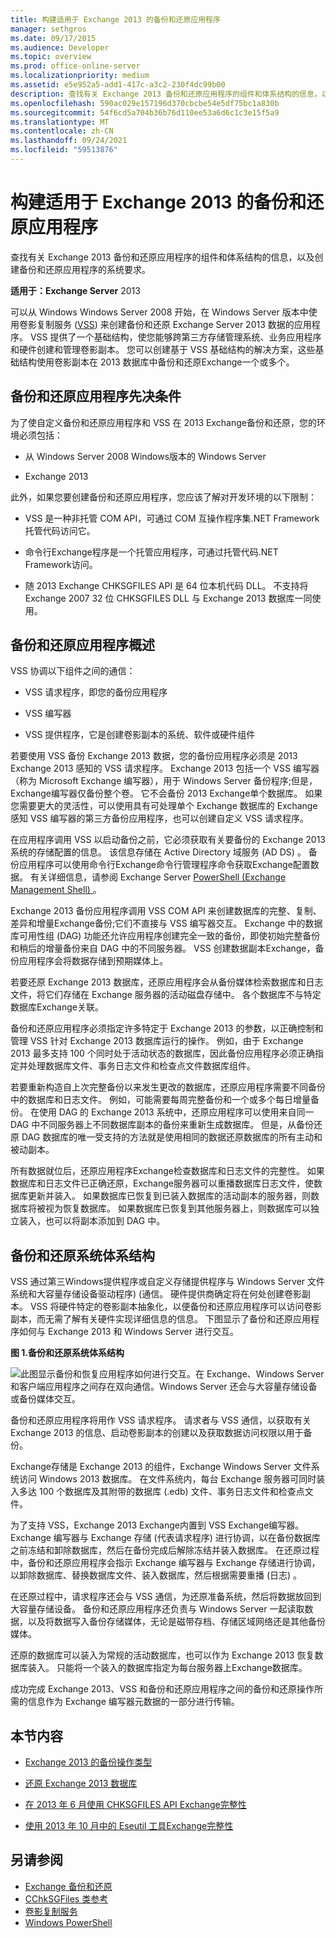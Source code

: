 ```yaml
---
title: 构建适用于 Exchange 2013 的备份和还原应用程序
manager: sethgros
ms.date: 09/17/2015
ms.audience: Developer
ms.topic: overview
ms.prod: office-online-server
ms.localizationpriority: medium
ms.assetid: e5e952a5-add1-417c-a3c2-230f4dc99b00
description: 查找有关 Exchange 2013 备份和还原应用程序的组件和体系结构的信息，以及创建备份和还原应用程序的系统要求。
ms.openlocfilehash: 590ac029e157196d370cbcbe54e5df75bc1a830b
ms.sourcegitcommit: 54f6cd5a704b36b76d110ee53a6d6c1c3e15f5a9
ms.translationtype: MT
ms.contentlocale: zh-CN
ms.lasthandoff: 09/24/2021
ms.locfileid: "59513876"
---
```

# <a name="build-backup-and-restore-applications-for-exchange-2013"></a>构建适用于 Exchange 2013 的备份和还原应用程序

查找有关 Exchange 2013 备份和还原应用程序的组件和体系结构的信息，以及创建备份和还原应用程序的系统要求。
  
**适用于：Exchange Server** 2013 
  
可以从 Windows Windows Server 2008 开始，在 Windows Server 版本中使用卷影复制服务 ([VSS](https://msdn.microsoft.com/library/bb968832%28VS.85%29.aspx)) 来创建备份和还原 Exchange Server 2013 数据的应用程序。 VSS 提供了一个基础结构，使您能够跨第三方存储管理系统、业务应用程序和硬件创建和管理卷影副本。 您可以创建基于 VSS 基础结构的解决方案，这些基础结构使用卷影副本在 2013 数据库中备份和还原Exchange一个或多个。 
  
## <a name="backup-and-restore-application-prerequisites"></a>备份和还原应用程序先决条件
<a name="bk_systemrequirements"> </a>

为了使自定义备份和还原应用程序和 VSS 在 2013 Exchange备份和还原，您的环境必须包括：
  
- 从 Windows Server 2008 Windows版本的 Windows Server 
    
- Exchange 2013
    
此外，如果您要创建备份和还原应用程序，您应该了解对开发环境的以下限制：
  
- VSS 是一种非托管 COM API，可通过 COM 互操作程序集.NET Framework托管代码访问它。
    
- 命令行Exchange程序是一个托管应用程序，可通过托管代码.NET Framework访问。
    
- 随 2013 Exchange CHKSGFILES API 是 64 位本机代码 DLL。 不支持将 Exchange 2007 32 位 CHKSGFILES DLL 与 Exchange 2013 数据库一同使用。
    
## <a name="backup-and-restore-application-overview"></a>备份和还原应用程序概述
<a name="bk_components"> </a>

VSS 协调以下组件之间的通信： 
  
- VSS 请求程序，即您的备份应用程序
    
- VSS 编写器
    
- VSS 提供程序，它是创建卷影副本的系统、软件或硬件组件
    
若要使用 VSS 备份 Exchange 2013 数据，您的备份应用程序必须是 2013 Exchange 2013 感知的 VSS 请求程序。 Exchange 2013 包括一个 VSS 编写器（称为 Microsoft Exchange 编写器），用于 Windows Server 备份程序;但是，Exchange编写器仅备份整个卷。 它不会备份 2013 Exchange单个数据库。 如果您需要更大的灵活性，可以使用具有可处理单个 Exchange 数据库的 Exchange 感知 VSS 编写器的第三方备份应用程序，也可以创建自定义 VSS 请求程序。
  
在应用程序调用 VSS 以启动备份之前，它必须获取有关要备份的 Exchange 2013 系统的存储配置的信息。 该信息存储在 Active Directory 域服务 (AD DS) 。 备份应用程序可以使用命令行Exchange命令行管理程序命令获取Exchange配置数据。 有关详细信息，请参阅 Exchange Server [PowerShell (Exchange Management Shell) ](https://docs.microsoft.com/powershell/exchange/exchange-server/exchange-management-shell?view=exchange-ps)。 
  
Exchange 2013 备份应用程序调用 VSS COM API 来创建数据库的完整、复制、差异和增量Exchange备份;它们不直接与 VSS 编写器交互。 Exchange 中的数据库可用性组 (DAG) 功能还允许应用程序创建完全一致的备份，即使初始完整备份和稍后的增量备份来自 DAG 中的不同服务器。 VSS 创建数据副本Exchange，备份应用程序会将数据存储到预期媒体上。
  
若要还原 Exchange 2013 数据库，还原应用程序会从备份媒体检索数据库和日志文件，将它们存储在 Exchange 服务器的活动磁盘存储中。 各个数据库不与特定数据库Exchange关联。 
  
备份和还原应用程序必须指定许多特定于 Exchange 2013 的参数，以正确控制和管理 VSS 针对 Exchange 2013 数据库运行的操作。 例如，由于 Exchange 2013 最多支持 100 个同时处于活动状态的数据库，因此备份应用程序必须正确指定并处理数据库文件、事务日志文件和检查点文件数据库组件。
  
若要重新构造自上次完整备份以来发生更改的数据库，还原应用程序需要不同备份中的数据库和日志文件。 例如，可能需要每周完整备份和一个或多个每日增量备份。 在使用 DAG 的 Exchange 2013 系统中，还原应用程序可以使用来自同一 DAG 中不同服务器上不同数据库副本的备份来重新生成数据库。 但是，从备份还原 DAG 数据库的唯一受支持的方法就是使用相同的数据还原数据库的所有主动和被动副本。
  
所有数据就位后，还原应用程序Exchange检查数据库和日志文件的完整性。 如果数据库和日志文件已正确还原，Exchange服务器可以重播数据库日志文件，使数据库更新并装入。 如果数据库已恢复到已装入数据库的活动副本的服务器，则数据库将被视为恢复数据库。 如果数据库已恢复到其他服务器上，则数据库可以独立装入，也可以将副本添加到 DAG 中。
  
## <a name="backup-and-restore-system-architecture"></a>备份和还原系统体系结构
<a name="bk_ExchangeVSS"> </a>

VSS 通过第三Windows提供程序或自定义存储提供程序与 Windows Server 文件系统和大容量存储设备驱动程序)  (通信。 硬件提供商确定将在何处创建卷影副本。 VSS 将硬件特定的卷影副本抽象化，以便备份和还原应用程序可以访问卷影副本，而无需了解有关硬件实现详细信息的信息。 下图显示了备份和还原应用程序如何与 Exchange 2013 和 Windows Server 进行交互。
  
**图 1.备份和还原系统体系结构**

![此图显示备份和恢复应用程序如何进行交互。在 Exchange、Windows Server 和客户端应用程序之间存在双向通信。Windows Server 还会与大容量存储设备或备份媒体交互。](media/VSS_architecture_E2k7.gif)
  
备份和还原应用程序将用作 VSS 请求程序。 请求者与 VSS 通信，以获取有关 Exchange 2013 的信息、启动卷影副本的创建以及获取数据访问权限以用于备份。 
  
Exchange存储是 Exchange 2013 的组件，Exchange Windows Server 文件系统访问 Windows 2013 数据库。 在文件系统内，每台 Exchange 服务器可同时装入多达 100 个数据库及其附带的数据库 (.edb) 文件、事务日志文件和检查点文件。
  
为了支持 VSS，Exchange 2013 Exchange内置到 VSS Exchange编写器。 Exchange 编写器与 Exchange 存储 (代表请求程序) 进行协调，以在备份数据库之前冻结和卸除数据库，然后在备份完成后解除冻结并装入数据库。 在还原过程中，备份和还原应用程序会指示 Exchange 编写器与 Exchange 存储进行协调，以卸除数据库、替换数据库文件、装入数据库，然后根据需要重播 (日志) 。
  
在还原过程中，请求程序还会与 VSS 通信，为还原准备系统，然后将数据放回到大容量存储设备。 备份和还原应用程序还负责与 Windows Server 一起读取数据，以及将数据写入备份存储媒体，无论是磁带存档、存储区域网络还是其他备份媒体。
  
还原的数据库可以装入为常规的活动数据库，也可以作为 Exchange 2013 恢复数据库装入。 只能将一个装入的数据库指定为每台服务器上Exchange数据库。
  
成功完成 Exchange 2013、VSS 和备份和还原应用程序之间的备份和还原操作所需的信息作为 Exchange 编写器元数据的一部分进行传输。
  
## <a name="in-this-section"></a>本节内容
<a name="bk_inthissection"> </a>

- [Exchange 2013 的备份操作类型](types-of-backup-operations-for-exchange-2013.md)
    
- [还原 Exchange 2013 数据库](restoring-exchange-2013-databases.md)
    
- [在 2013 年 6 月使用 CHKSGFILES API Exchange完整性](how-to-validate-backup-integrity-by-using-the-chksgfiles-api-in-exchange.md)
    
- [使用 2013 年 10 月中的 Eseutil 工具Exchange完整性](how-to-validate-backup-integrity-by-using-the-eseutil-tool-in-exchange-2013.md)
    
## <a name="see-also"></a>另请参阅

- [Exchange 备份和还原](backup-and-restore-for-exchange-2013.md) 
- [CChkSGFiles 类参考](cchksgfiles-class-reference.md) 
- [卷影复制服务](https://msdn.microsoft.com/library/bb968832%28VS.85%29.aspx) 
- [Windows PowerShell](https://msdn.microsoft.com/library/dd835506%28v=vs.85%29.aspx)
    

